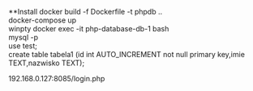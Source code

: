 **Install
docker build -f Dockerfile -t phpdb .. <br>
docker-compose up <br>
winpty docker exec -it php-database-db-1 bash <br>
mysql -p <br>
use test; <br>
create table tabela1 (id int AUTO_INCREMENT not null primary key,imie TEXT,nazwisko TEXT);<br>

192.168.0.127:8085/login.php
